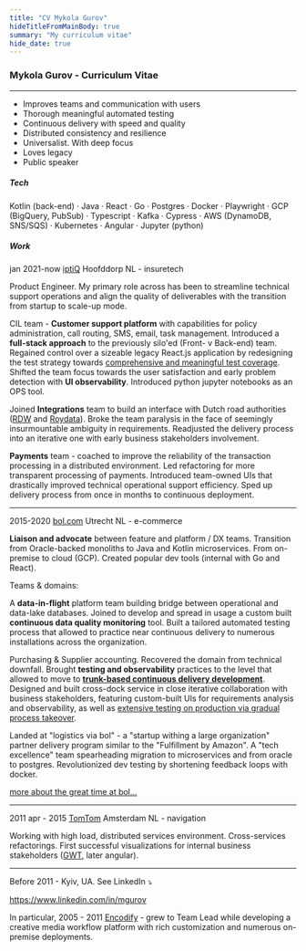 ```yaml
---
title: "CV Mykola Gurov"
hideTitleFromMainBody: true
summary: "My curriculum vitae"
hide_date: true
---
```


### Mykola Gurov - Curriculum Vitae

---

* Improves teams and communication with users
* Thorough meaningful automated testing
* Continuous delivery with speed and quality
* Distributed consistency and resilience
* Universalist. With deep focus
* Loves legacy
* Public speaker

##### Tech

Kotlin (back-end) · Java · React · Go · Postgres · Docker · Playwright · GCP (BigQuery, PubSub) · Typescript · Kafka · Cypress · AWS (DynamoDB, SNS/SQS) · Kubernetes · Angular · Jupyter (python)

##### Work

jan 2021-now [iptiQ](https://www.iptiq.com/) Hoofddorp NL - insuretech

Product Engineer. My primary role across has been to streamline technical support operations and align the quality of deliverables with the transition from startup to scale-up mode.

CIL team - **Customer support platform** with capabilities for policy administration, call routing, SMS, email, task management. Introduced a **full-stack approach** to the previously silo'ed (Front- v Back-end) team. Regained control over a sizeable legacy React.js application by redesigning the test strategy towards [comprehensive and meaningful test coverage](/talks/app-testing-with-playwright/). Shifted the team focus towards the user satisfaction and early problem detection with **UI observability**. Introduced python jupyter notebooks as an OPS tool. 

Joined **Integrations** team to build an interface with Dutch road authorities ([RDW](https://www.rdw.nl/) and [Roydata](https://www.seps.nl/roy-data/)). Broke the team paralysis in the face of seemingly insurmountable ambiguity in requirements. Readjusted the delivery process into an iterative one with early business stakeholders involvement.

**Payments** team - coached to improve the reliability of the transaction processing in a distributed environment. Led refactoring for more transparent processing of payments. Introduced team-owned UIs that drastically improved technical operational support efficiency. Sped up delivery process from once in months to continuous deployment. 

---

2015-2020 [bol.com](https://bol.com) Utrecht NL - e-commerce

**Liaison and advocate** between feature and platform / DX teams. Transition from Oracle-backed monoliths to Java and Kotlin microservices. From on-premise to cloud (GCP). Created popular dev tools (internal with Go and React).

Teams & domains: 

A **data-in-flight** platform team building bridge between operational and data-lake databases. Joined to develop and spread in usage a custom built **continuous data quality monitoring** tool. Built a tailored automated testing process that allowed to practice near continuous delivery to numerous installations across the organization. 

Purchasing & Supplier accounting. Recovered the domain from technical downfall. Brought **testing and observability** practices to the level that allowed to move to **[trunk-based continuous delivery development](/talks/trunk-based-delivery/)**. Designed and built cross-dock service in close iterative collaboration with business stakeholders, featuring custom-built UIs for requirements analysis and observability, as well as [extensive testing on production via gradual process takeover](/talks/testing-on-production/). 

<!-- Later, was involved as a domain expert / analyst in the redesign of a supplier accounting subsystem. !-->

Landed at "logistics via bol" - a "startup withing a large organization" partner delivery program similar to the "Fulfillment by Amazon". A "tech excellence" team spearheading migration to microservices and from oracle to postgres. Revolutionized dev testing by shortening feedback loops with docker.


<span class="no-print">[more about the great time at bol...](/about/bol)</span>

---

2011 apr - 2015 [TomTom](https://www.tomtom.com) Amsterdam NL - navigation

Working with high load, distributed services environment. Cross-services refactorings. First successful visualizations for internal business stakeholders ([GWT](https://en.wikipedia.org/wiki/Google_Web_Toolkit), later angular). 

----

Before 2011 - Kyiv, UA. <span class="no-print">See LinkedIn ⤵️</span>

<span class="print-only">https://www.linkedin.com/in/mgurov</span>

In particular, 2005 - 2011 [Encodify](https://www.encodify.com/) - grew to Team Lead while developing a creative media workflow platform with rich customization and numerous on-premise deployments.  


